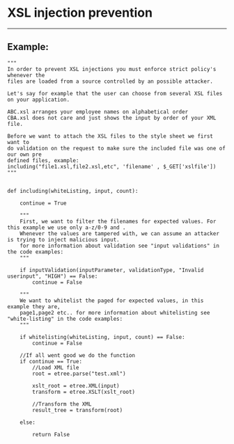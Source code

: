 # XSL injection prevention
-------

## Example:

    
    """
	In order to prevent XSL injections you must enforce strict policy's whenever the
	files are loaded from a source controlled by an possible attacker.

	Let's say for example that the user can choose from several XSL files on your application.

	ABC.xsl arranges your employee names on alphabetical order
	CBA.xsl does not care and just shows the input by order of your XML file.

	Before we want to attach the XSL files to the style sheet we first want to
	do validation on the request to make sure the included file was one of our own pre
	defined files, example:
	including("file1.xsl,file2.xsl,etc", 'filename' , $_GET['xslfile'])
	"""


	def including(whiteListing, input, count):

		continue = True

		"""
		First, we want to filter the filenames for expected values. For this example we use only a-z/0-9 and .
		Whenever the values are tampered with, we can assume an attacker is trying to inject malicious input.
		for more information about validation see "input validations" in the code examples:
		"""

		if inputValidation(inputParameter, validationType, "Invalid userinput", "HIGH") == False:
			continue = False

		"""
		We want to whitelist the paged for expected values, in this example they are,
		page1,page2 etc.. for more information about whitelisting see "white-listing" in the code examples:
		"""

		if whitelisting(whiteListing, input, count) == False:
			continue = False

		//If all went good we do the function
		if continue == True:
			//Load XML file
			root = etree.parse("test.xml")

			xslt_root = etree.XML(input)
			transform = etree.XSLT(xslt_root)

			//Transform the XML
			result_tree = transform(root)

		else: 

			return False